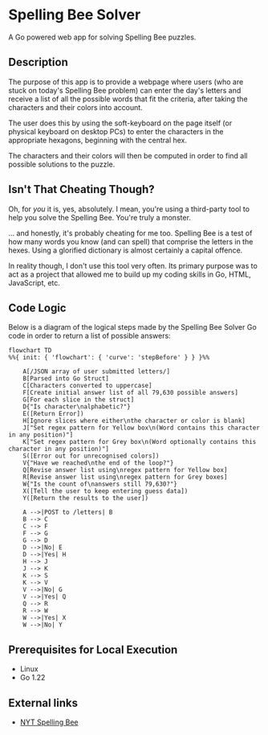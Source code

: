 # Spelling Bee Solver
A Go powered web app for solving Spelling Bee puzzles.

## Description
The purpose of this app is to provide a webpage where users (who are stuck on today's Spelling Bee problem) can enter the day's letters and receive a list of all the possible words that fit the criteria, after taking the characters and their colors into account.

The user does this by using the soft-keyboard on the page itself (or physical keyboard on desktop PCs) to enter the characters in the appropriate hexagons, beginning with the central hex.

The characters and their colors will then be computed in order to find all possible solutions to the puzzle.

## Isn't That Cheating Though?
Oh, for _you_ it is, yes, absolutely. I mean, you're using a third-party tool to help you solve the Spelling Bee. You're truly a monster.

... and honestly, it's probably cheating for me too. Spelling Bee is a test of how many words you know (and can spell) that comprise the letters in the hexes. Using a glorified dictionary is almost certainly a capital offence.

In reality though, I don't use this tool very often. Its primary purpose was to act as a project that allowed me to build up my coding skills in Go, HTML, JavaScript, etc.

## Code Logic
Below is a diagram of the logical steps made by the Spelling Bee Solver Go code in order to return a list of possible answers:
```mermaid
flowchart TD
%%{ init: { 'flowchart': { 'curve': 'stepBefore' } } }%%

    A[/JSON array of user submitted letters/]
    B[Parsed into Go Struct]
    C[Characters converted to uppercase]
    F[Create initial answer list of all 79,630 possible answers]
    G[For each slice in the struct]
    D{"Is character\nalphabetic?"}
    E([Return Error])
    H[Ignore slices where either\nthe character or color is blank]
    J["Set regex pattern for Yellow box\n(Word contains this character in any position)"]
    K["Set regex pattern for Grey box\n(Word optionally contains this character in any position)"]
    S([Error out for unrecognised colors])
    V{"Have we reached\nthe end of the loop?"}
    Q[Revise answer list using\nregex pattern for Yellow box]
    R[Revise answer list using\nregex pattern for Grey boxes]
    W{"Is the count of\nanswers still 79,630?"}
    X([Tell the user to keep entering guess data])
    Y([Return the results to the user])

    A -->|POST to /letters| B
    B --> C
    C --> F
    F --> G
    G --> D
    D -->|No| E
    D -->|Yes| H
    H --> J
    J --> K
    K --> S
    K --> V
    V -->|No| G
    V -->|Yes| Q
    Q --> R
    R --> W
    W -->|Yes| X
    W -->|No| Y
```

## Prerequisites for Local Execution
- Linux
- Go 1.22

## External links
- [NYT Spelling Bee](https://www.nytimes.com/puzzles/spelling-bee)
